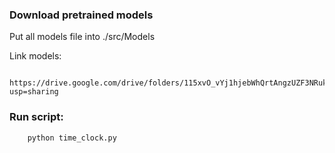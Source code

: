 ### Download pretrained models
Put all models file into ./src/Models

Link models:

		https://drive.google.com/drive/folders/115xvO_vYj1hjebWhQrtAngzUZF3NRuk1?usp=sharing
		
### Run script:
			
		python time_clock.py